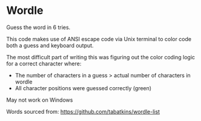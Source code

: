 # Wordle
 Guess the word in 6 tries.
 
 This code makes use of ANSI escape code via Unix terminal to color code both a guess and keyboard output.

 The most difficult part of writing this was figuring out the color coding logic for a correct character where:
 - The number of characters in a guess > actual number of characters in wordle
 - All character positions were guessed correctly (green)

 May not work on Windows
 
Words sourced from: https://github.com/tabatkins/wordle-list
